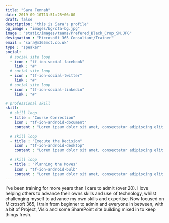 ```yaml
---
title: "Sara Fennah"
date: 2019-09-10T13:51:25+06:00
draft: false
description: "this is Sara's profile"
bg_image : "images/bg/cta-bg.jpg"
image : "static/images/teams/Prefered_Black_Crop_SM.JPG"
designation : "Microsoft 365 Consultant/Trainer"
email : "sara@m365mct.co.uk"
type : "speaker"
social:
  # social site loop
  - icon : "tf-ion-social-facebook"
    link : "#"
  # social site loop
  - icon : "tf-ion-social-twitter"
    link : "#"
  # social site loop
  - icon : "tf-ion-social-linkedin"
    link : "#"

# professional skill
skill:
  # skill loop
  - title : "Course Correction"
    icon : "tf-ion-android-document"
    content : "Lorem ipsum dolor sit amet, consectetur adipiscing elit. Morbi hendrerit elit turpis, a porttitor tellus sollicitudin at."
    
  # skill loop
  - title : "Execute the Decision"
    icon : "tf-ion-android-desktop"
    content : "Lorem ipsum dolor sit amet, consectetur adipiscing elit. Morbi hendrerit elit turpis, a porttitor tellus sollicitudin at."
    
  # skill loop
  - title : "Planning the Moves"
    icon : "tf-ion-android-bulb"
    content : "Lorem ipsum dolor sit amet, consectetur adipiscing elit. Morbi hendrerit elit turpis, a porttitor tellus sollicitudin at."
---
```


I've been training for more years than I care to admit (over 20). I love helping others to advance their owns skills and use of technology, whilst challenging myself to advance my own skills and expertise. Now focused on Microsoft 365, I train from beginner to admin and everyone in between, with a bit of Project, Visio and some SharePoint site building mixed in to keep things fresh.
